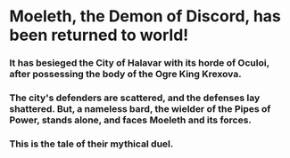 # Moeleth, the Demon of Discord, has been returned to world!
### It has besieged the City of Halavar with its horde of Oculoi, after possessing the body of the Ogre King Krexova.
### The city's defenders are scattered, and the defenses lay shattered. But, a nameless bard, the wielder of the Pipes of Power, stands alone, and faces Moeleth and its forces.
### This is the tale of their mythical duel.
